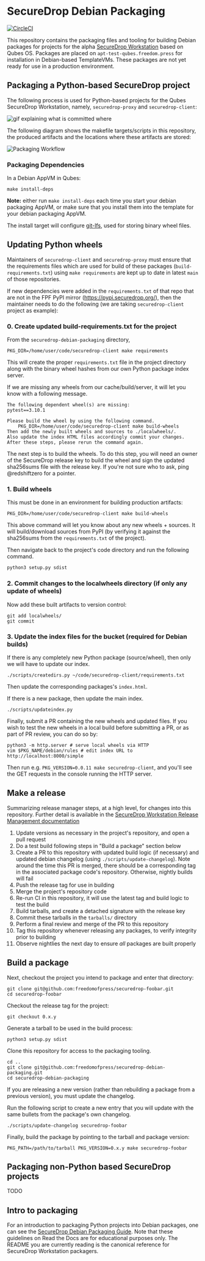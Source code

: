 # SecureDrop Debian Packaging

[![CircleCI](https://circleci.com/gh/freedomofpress/securedrop-debian-packaging/tree/main.svg?style=svg)](https://circleci.com/gh/freedomofpress/securedrop-debian-packaging/tree/main)

This repository contains the packaging files and tooling for building Debian packages for projects for the alpha [SecureDrop Workstation](https://github.com/freedomofpress/securedrop-workstation) based on Qubes OS. Packages are placed on `apt-test-qubes.freedom.press` for installation in Debian-based TemplateVMs. These packages are not yet ready for use in a production environment.

## Packaging a Python-based SecureDrop project

The following process is used for Python-based projects for the Qubes SecureDrop Workstation, namely, `securedrop-proxy` and `securedrop-client`:

![gif explaining what is committed where](images/securedrop-pip-mirror.gif)

The following diagram shows the makefile targets/scripts in this repository, the produced artifacts and the locations where these artifacts are stored:

![Packaging Workflow](images/diagram.png)

### Packaging Dependencies

In a Debian AppVM in Qubes:

```
make install-deps
```

**Note:** either run `make install-deps` each time you start your debian packaging AppVM, or make
sure that you install them into the template for your debian packaging AppVM.

The install target will configure [git-lfs](https://git-lfs.github.com/), used for storing
binary wheel files.

## Updating Python wheels

Maintainers of `securedrop-client` and `securedrop-proxy` must ensure that
the requirements files which are used for build of these packages (`build-requirements.txt`)
using `make requirements` are kept up to date in latest `main` of those repositories.

If new dependencies were added in the `requirements.txt` of that
repo that are not in the FPF PyPI mirror (https://pypi.securedrop.org/), then the maintainer needs
to do the following (we are taking `securedrop-client` project as example):

### 0. Create updated build-requirements.txt for the project

From the `securedrop-debian-packaging` directory,

```
PKG_DIR=/home/user/code/securedrop-client make requirements
```

This will create the proper `requirements.txt` file in the project directory along with the binary wheel
hashes from our own Python package index server.

If we are missing any wheels from our cache/build/server, it will let you know with a following message.

```
The following dependent wheel(s) are missing:
pytest==3.10.1

Please build the wheel by using the following command.
	PKG_DIR=/home/user/code/securedrop-client make build-wheels
Then add the newly built wheels and sources to ./localwheels/.
Also update the index HTML files accordingly commit your changes.
After these steps, please rerun the command again.
```

The next step is to build the wheels. To do this step, you will need an owner
of the SecureDrop release key to build the wheel and sign the updated sha256sums file
with the release key. If you're not sure who to ask, ping @redshiftzero for a pointer.

### 1. Build wheels

This must be done in an environment for building production artifacts:

```shell
PKG_DIR=/home/user/code/securedrop-client make build-wheels
```

This above command will let you know about any new wheels + sources. It will
build/download sources from PyPI (by verifying it against the sha256sums from
the `requirements.txt` of the project).

Then navigate back to the project's code directory and run the following command.

```bash
python3 setup.py sdist
```

### 2. Commit changes to the localwheels directory (if only any update of wheels)

Now add these built artifacts to version control:

```
git add localwheels/
git commit
```

### 3. Update the index files for the bucket (required for Debian builds)

If there is any completely new Python package (source/wheel), then only we will have to update our index.

```
./scripts/createdirs.py ~/code/securedrop-client/requirements.txt
```
Then update the corresponding packages's `index.html`.

If there is a new package, then update the main index.

```
./scripts/updateindex.py
```

Finally, submit a PR containing the new wheels and updated files.
If you wish to test the new wheels in a local build before submitting a PR,
or as part of PR review, you can do so by:

```
python3 -m http.server # serve local wheels via HTTP
vim $PKG_NAME/debian/rules # edit index URL to http://localhost:8000/simple
```

Then run e.g. `PKG_VERSION=0.0.11 make securedrop-client`, and you'll see the GET
requests in the console running the HTTP server.

## Make a release

Summarizing release manager steps, at a high level, for changes into this repository. Further detail is available in the [SecureDrop Workstation Release Management documentation](https://github.com/freedomofpress/securedrop-workstation#release-a-subproject)

1. Update versions as necessary in the project's repository, and open a pull request
2. Do a test build following steps in "Build a package" section below
3. Create a PR to this repository with updated build logic (if necessary) and updated debian changelog (using `./scripts/update-changelog`). Note around the time this PR is merged, there should be a corresponding tag in the associated package code's repository. Otherwise, nightly builds will fail
4. Push the release tag for use in building
5. Merge the project's repository code
6. Re-run CI in this repository, it will use the latest tag and build logic to test the build
7. Build tarballs, and create a detached signature with the release key
8. Commit these tarballs in the `tarballs/` directory
9. Perform a final review and merge of the PR to this repository
10. Tag this repository whenever releasing any packages, to verify integrity prior to building
11. Observe nightlies the next day to ensure *all* packages are built properly

## Build a package

Next, checkout the project you intend to package and enter that directory:

```
git clone git@github.com:freedomofpress/securedrop-foobar.git
cd securedrop-foobar
```

Checkout the release tag for the project:

```
git checkout 0.x.y
```

Generate a tarball to be used in the build process:

```
python3 setup.py sdist
```

Clone this repository for access to the packaging tooling.

```
cd ..
git clone git@github.com:freedomofpress/securedrop-debian-packaging.git
cd securedrop-debian-packaging
```

If you are releasing a new version (rather than rebuilding a package from a previous version),
you must update the changelog.

Run the following script to create a new entry that you will update with the same bullets from the package's own changelog.

```
./scripts/update-changelog securedrop-foobar
```

Finally, build the package by pointing to the tarball and package version:

```
PKG_PATH=/path/to/tarball PKG_VERSION=0.x.y make securedrop-foobar
```

## Packaging non-Python based SecureDrop projects

TODO

## Intro to packaging

For an introduction to packaging Python projects into Debian packages, one can see the [SecureDrop Debian Packaging Guide](https://securedrop-debian-packaging-guide.readthedocs.io/en/latest/). Note that these guidelines on Read the Docs are for educational purposes only. The README you are currently reading is the canonical reference for SecureDrop Workstation packagers.

